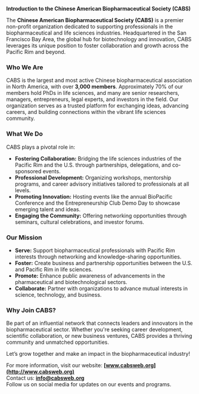 **Introduction to the Chinese American Biopharmaceutical Society (CABS)**  

The **Chinese American Biopharmaceutical Society (CABS)** is a premier non-profit organization dedicated to supporting professionals in the biopharmaceutical and life sciences industries. Headquartered in the San Francisco Bay Area, the global hub for biotechnology and innovation, CABS leverages its unique position to foster collaboration and growth across the Pacific Rim and beyond.  

### **Who We Are**  
CABS is the largest and most active Chinese biopharmaceutical association in North America, with over **3,000 members**. Approximately 70% of our members hold PhDs in life sciences, and many are senior researchers, managers, entrepreneurs, legal experts, and investors in the field. Our organization serves as a trusted platform for exchanging ideas, advancing careers, and building connections within the vibrant life sciences community.  

### **What We Do**  
CABS plays a pivotal role in:  
- **Fostering Collaboration:** Bridging the life sciences industries of the Pacific Rim and the U.S. through partnerships, delegations, and co-sponsored events.  
- **Professional Development:** Organizing workshops, mentorship programs, and career advisory initiatives tailored to professionals at all levels.  
- **Promoting Innovation:** Hosting events like the annual BioPacific Conference and the Entrepreneurship Club Demo Day to showcase emerging talent and ideas.  
- **Engaging the Community:** Offering networking opportunities through seminars, cultural celebrations, and investor forums.  

### **Our Mission**  
- **Serve:** Support biopharmaceutical professionals with Pacific Rim interests through networking and knowledge-sharing opportunities.  
- **Foster:** Create business and partnership opportunities between the U.S. and Pacific Rim in life sciences.  
- **Promote:** Enhance public awareness of advancements in the pharmaceutical and biotechnological sectors.  
- **Collaborate:** Partner with organizations to advance mutual interests in science, technology, and business.  

### **Why Join CABS?**  
Be part of an influential network that connects leaders and innovators in the biopharmaceutical sector. Whether you're seeking career development, scientific collaboration, or new business ventures, CABS provides a thriving community and unmatched opportunities.  

Let’s grow together and make an impact in the biopharmaceutical industry!  

For more information, visit our website: **[www.cabsweb.org](http://www.cabsweb.org)**  
Contact us: **info@cabsweb.org**  
Follow us on social media for updates on our events and programs.  
